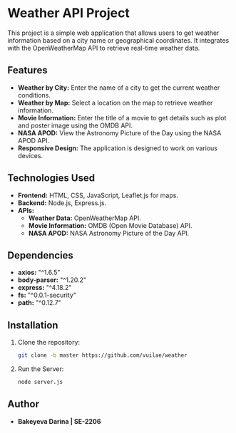 # Weather API Project

This project is a simple web application that allows users to get weather information based on a city name or geographical coordinates. It integrates with the OpenWeatherMap API to retrieve real-time weather data.

## Features

- **Weather by City:** Enter the name of a city to get the current weather conditions.
- **Weather by Map:** Select a location on the map to retrieve weather information.
- **Movie Information:** Enter the title of a movie to get details such as plot and poster image using the OMDB API.
- **NASA APOD:** View the Astronomy Picture of the Day using the NASA APOD API.
- **Responsive Design:** The application is designed to work on various devices.

## Technologies Used

- **Frontend:** HTML, CSS, JavaScript, Leaflet.js for maps.
- **Backend:** Node.js, Express.js.
- **APIs:**
  - **Weather Data:** OpenWeatherMap API.
  - **Movie Information:** OMDB (Open Movie Database) API.
  - **NASA APOD:** NASA Astronomy Picture of the Day API.

## Dependencies

- **axios:** "^1.6.5"
- **body-parser:** "^1.20.2"
- **express:** "^4.18.2"
- **fs:** "^0.0.1-security"
- **path:** "^0.12.7"

## Installation

1. Clone the repository:

   ```bash
   git clone -b master https://github.com/vuilae/weather
2. Run the Server:

   ```bash
   node server.js

## Author

- **Bakeyeva Darina | SE-2206**
  
